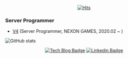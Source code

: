 <div align=center>

[![Hits](https://hits.seeyoufarm.com/api/count/incr/badge.svg?url=https%3A%2F%2Fgithub.com%2FJangHyeonJun)](https://hits.seeyoufarm.com) 

</div>

### Server Programmer
- [V4](https://v4.nexon.com/) (Server Programmer, NEXON GAMES, 2020.02 ~ ) 

![GitHub stats](https://github-readme-stats.vercel.app/api?username=janghyeonjun&include_all_commits=true)


<div align=center>

[![Tech Blog Badge](http://img.shields.io/badge/-Tech%20blog(deprecated)-black?style=flat-square&logo=github&link=https://janghyeonjun.github.io/)](https://janghyeonjun.github.io/) 
[![Linkedin Badge](https://img.shields.io/badge/-LinkedIn-blue?style=flat-square&logo=Linkedin&logoColor=white&link=https://www.linkedin.com/in/janghyeonjun/)](https://www.linkedin.com/in/janghyeonjun/) 

</div>
